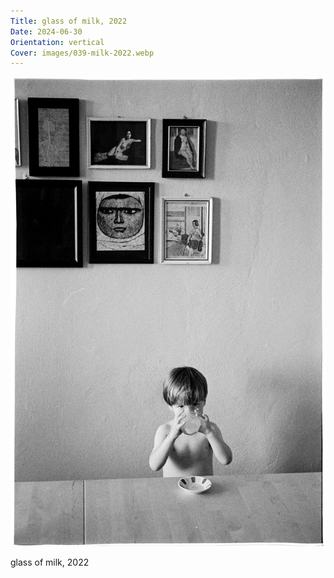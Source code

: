 ```yaml
---
Title: glass of milk, 2022
Date: 2024-06-30
Orientation: vertical
Cover: images/039-milk-2022.webp
---
```


![glass of milk, 2022](images/039-milk-2022@2x.webp)

glass of milk, 2022
